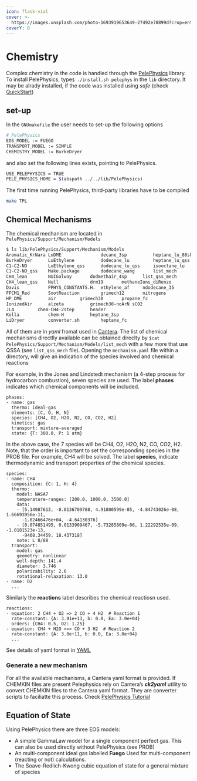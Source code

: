 ```yaml
---
icon: flask-vial
cover: >-
  https://images.unsplash.com/photo-1693919653649-27492e78899d?crop=entropy&cs=srgb&fm=jpg&ixid=M3wxOTcwMjR8MHwxfHNlYXJjaHw2fHxDaGVtaXN0cnl8ZW58MHx8fHwxNzMzMDY4Mzc4fDA&ixlib=rb-4.0.3&q=85
coverY: 0
---
```


# Chemistry

Complex chemistry in the code is handled through the [PelePhysics](https://pelephysics.readthedocs.io/en/latest/index.html) library. To install PelePhysics, type`$ ./install.sh pelephys` in the `lib` directory. It may be alrady installed, if the code was installed using _safe_ (check  [QuickStart](quickstart.md))

## set-up

In the `GNUmakefile` the user needs to set-up the following options

```bash
# PelePhysics
EOS_MODEL := FUEGO
TRANSPORT_MODEL := SIMPLE
CHEMISTRY_MODEL := BurkeDryer
```

and also set the following lines exists, pointing to PelePhysics.

```bash
USE_PELEPHYSICS = TRUE
PELE_PHYSICS_HOME = $(abspath ../../lib/PelePhysics)
```

The first time running PelePhysics, third-party libraries have to be compiled

```bash
make TPL
```

## Chemical Mechanisms

The chemical mechanism are located in `PelePhysics/Support/Mechanism/Models`

```bash
$ ls lib/PelePhysics/Support/Mechanism/Models
Aromatic_KrNara LuDME               decane_3sp          heptane_lu_88sk
BurkeDryer      LuEthylene          dodecane_lu         heptane_lu_qss
C1-C2-NO        LuEthylene_qss      dodecane_lu_qss     isooctane_lu
C1-C2-NO_qss    Make.package        dodecane_wang       list_mech
CH4_lean        NUIGalway	    dodmethair_4sp      list_qss_mech
CH4_lean_qss    Null		    drm19		methaneIons_diRenzo
Davis           PPHYS_CONSTANTS.H.  ethylene_af		ndodecane_35
FFCM1_Red       SootReaction	    grimech12		nitrogens
HP_DME          air		    grimech30		propane_fc
IonizedAir      alzeta		    grimech30-noArN	sCO2
JL4	        chem-CH4-2step	    header
Kolla           chem-H		    heptane_3sp
LiDryer         converter.sh	    heptane_fc
```

All of them are in _yaml_ fromat used in [Cantera](https://cantera.org). The list of chemical mechanisms directlly available can be obtained direclty by  `$cat PelePhysics/Support/Mechanism/Models/list_mech` with a few more that use QSSA (see `list_qss_mech` file). Opening the `mechanism.yaml` file within a directory, will give an indication of the species involved and chemical reactions

For example, in the Jones and Lindstedt mechanism (a 4-step process for hydrocarbon combustion), seven species are used. The label **phases** indicates which chemical components will be included.

```
phases:
- name: gas
  thermo: ideal-gas
  elements: [C, O, H, N]
  species: [CH4, O2, H2O, N2, CO, CO2, H2]
  kinetics: gas
  transport: mixture-averaged
  state: {T: 300.0, P: 1 atm}
```

In the above case, the 7 species will be CH4, O2, H2O, N2, CO, CO2, H2. Note, that the order is important to set the corresponding species in the PROB file. For example, CH4 will be solved. The label **species**, indicate thermodynamic and transport properties of the chemical species.

```
species:
- name: CH4
  composition: {C: 1, H: 4}
  thermo:
    model: NASA7
    temperature-ranges: [200.0, 1000.0, 3500.0]
    data:
    - [5.14987613, -0.0136709788, 4.91800599e-05, -4.84743026e-08, 1.66693956e-11,
      -1.02466476e+04, -4.64130376]
    - [0.074851495, 0.0133909467, -5.73285809e-06, 1.22292535e-09, -1.0181523e-13,
      -9468.34459, 18.437318]
    note: L 8/88
  transport:
    model: gas
    geometry: nonlinear
    well-depth: 141.4
    diameter: 3.746
    polarizability: 2.6
    rotational-relaxation: 13.0
- name: O2
  ...
```

Similarly the **reactions** label describes the chemical reactiosn used.

```
reactions:
- equation: 2 CH4 + O2 => 2 CO + 4 H2  # Reaction 1
  rate-constant: {A: 3.91e+13, b: 0.0, Ea: 3.0e+04} 
  orders: {CH4: 0.5, O2: 1.25}
- equation: CH4 + H2O <=> CO + 3 H2  # Reaction 2
  rate-constant: {A: 3.0e+11, b: 0.0, Ea: 3.0e+04}
  ...
```

See details of yaml format in [YAML](https://cantera.org/tutorials/yaml/defining-phases.html)

### Generate a new mechanism

For all the available mechanisms, a Cantera yaml format is provided. If CHEMKIN files are present Pelephysics rely on Cantera’s _**ck2yaml**_ utility to convert CHEMKIN files to the Cantera yaml format. They are converter scripts to faciliatte this process. Check [PelePhysics Tutorial](https://pelephysics.readthedocs.io/en/latest/EOS.html)

## Equation of State

Using PelePhysics there are three EOS models:

* A simple GammaLaw model for a single component perfect gas. This can also be used directly without PelePhysics (see PROB)
* An multi-component ideal gas labelled **Fuego** Used for multi-component (reacting or not) calculations.
* The Soave-Redlich-Kwong cubic equation of state for a general mixture of species
